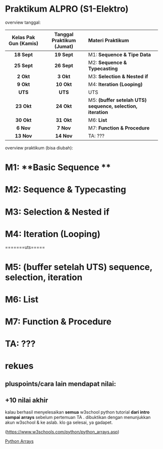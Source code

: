 # Praktikum ALPRO (S1-Elektro)

overview tanggal:

| Kelas Pak Gun (Kamis) | Tanggal Praktikum (Jumat) | Materi Praktikum |
| :---: | :---: | :--- |
| **18 Sept** | **19 Sept** | M1: **Sequence & Tipe Data** |
| **25 Sept** | **26 Sept** | M2: **Sequence & Typecasting** |
| **2 Okt** | **3 Okt** | M3: **Selection & Nested if** |
| **9 Okt** | **10 Okt** | M4: **Iteration (Looping)** |
| **UTS** | **UTS** | UTS |
| **23 Okt** | **24 Okt** | M5: **(buffer setelah UTS) sequence, selection, iteration**|
| **30 Okt** | **31 Okt** | M6: **List** |
| **6 Nov** | **7 Nov** | M7: **Function & Procedure** |
| **13 Nov** | **14 Nov** | TA: ??? |



overview praktikum (bisa diubah):


# M1: **Basic Sequence ** 

# M2: **Sequence & Typecasting**

# M3: **Selection & Nested if**

# M4: **Iteration (Looping)**

=======uts=====

# M5: (buffer setelah UTS) **sequence, selection, iteration**

# M6: **List**

# M7: **Function & Procedure**

# TA: ???



# rekues 

## pluspoints/cara lain mendapat nilai:



## +10 nilai akhir

kalau berhasil menyelesaikan **semua** w3school python tutorial **dari intro sampai arrays**  sebelum pertemuan TA . dibuktikan dengan menunjukkan akun w3school & ke aslab. klo ga selesai, ya gadapet.

(https://www.w3schools.com/python/python_arrays.asp)

[Python Arrays](https://www.w3schools.com/python/python_arrays.asp) 









